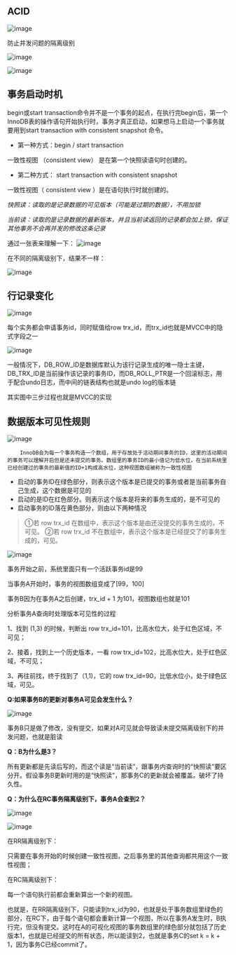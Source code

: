 ## ACID

![image](https://github.com/whw19970927/Mysql-learning/blob/master/Image/image-20200722152911431.png)

防止并发问题的隔离级别

![image](https://github.com/whw19970927/Mysql-learning/blob/master/Image/image-20200722153223720.png)

![image](https://github.com/whw19970927/Mysql-learning/blob/master/Image/image-20200722153230920.png)

## 事务启动时机

begin或start transaction命令并不是一个事务的起点，在执行完begin后，第一个InnoDB表的操作语句开始执行时，事务才真正启动，如果想马上启动一个事务就要用到start transaction with consistent snapshot 命令。



* 第一种方式：begin / start transaction

一致性视图 （consistent view） 是在第一个快照读语句时创建的。



* 第二种方式： start transaction with consistent snapshot 

一致性视图（ consistent view ）是在语句执行时就创建的。

​	*快照读：读取的是记录数据的可见版本（可能是过期的数据），不用加锁*

​	*当前读：读取的是记录数据的最新版本，并且当前读返回的记录都会加上锁，保证其他事务不会再并发的修改这条记录*



通过一张表来理解一下：
![image](https://github.com/whw19970927/Mysql-learning/blob/master/Image/image-20200722201255116.png)

在不同的隔离级别下，结果不一样：

![image](https://github.com/whw19970927/Mysql-learning/blob/master/Image/image-20200722201323856.png)

## 行记录变化

![image](https://github.com/whw19970927/Mysql-learning/blob/master/Image/image-20200722202435357.png)

每个实务都会申请事务id，同时赋值给row trx_id，而trx_id也就是MVCC中的隐式字段之一

![image](https://github.com/whw19970927/Mysql-learning/blob/master/Image/image-20200722202723159.png)

一般情况下，DB_ROW_ID是数据库默认为该行记录生成的唯一隐士主键，DB_TRX_ID是当前操作该记录的事务ID，而DB_ROLL_PTR是一个回滚标志，用于配合undo日志，而中间的链表结构也就是undo log的版本链

其实图中三步过程也就是MVCC的实现



## 数据版本可见性规则

![image](https://github.com/whw19970927/Mysql-learning/blob/master/Image/image-20200722203653126.png)

 		InnoDB会为每一个事务构造一个数组，用于存放处于活动期间事务的ID，这里的活动期间的事务可以理解开启但是还未提交的事务。数组里的事务ID的最小值记为低水位，在当前系统里已经创建过的事务的最新值的ID+1构成高水位，这种视图数组被称为一致性视图

- 启动的事务ID在绿色部分，则表示这个版本是已提交的事务或者是当前事务自己生成，这个数据是可见的
- 启动的是ID在红色部分。则表示这个版本是将来的事务生成的，是不可见的
- 启动事务的ID落在黄色部分，则由以下两种情况

> ①若 row trx_id 在数组中，表示这个版本是由还没提交的事务生成的，不可见。
> ②若 row trx_id 不在数组中，表示这个版本是已经提交了的事务生成的，可见。



![image](https://github.com/whw19970927/Mysql-learning/blob/master/Image/image-20200723094610259.png)

事务开始之前，系统里面只有一个活跃事务id是99

当事务A开始时，事务的视图数组变成了[99，100]

事务B因为在事务A之后创建，trx_id + 1 为101，视图数组也就是101

分析事务A查询时处理版本可见性的过程

1、找到 (1,3) 的时候，判断出 row trx_id=101，比高水位大，处于红色区域，不可见；

2、接着，找到上一个历史版本，一看 row trx_id=102，比高水位大，处于红色区域，不可见；

3、再往前找，终于找到了（1,1)，它的 row trx_id=90，比低水位小，处于绿色区域，可见。



**Q:如果事务B的更新对事务A可见会发生什么？**

![image](https://github.com/whw19970927/Mysql-learning/blob/master/Image/image-20200722201255116.png)

事务B只是做了修改，没有提交，如果对A可见就会导致读未提交隔离级别下的并发问题，也就是脏读



**Q：B为什么是3？**

所有更新都是先读后写的，而这个读是“当前读”，跟事务内查询时的“快照读”要区分开。假设事务B更新时用的是“快照读”，那事务C的更新就会被覆盖。破坏了持久性。



**Q：为什么在RC事务隔离级别下，事务A会查到2？**

![image](https://github.com/whw19970927/Mysql-learning/blob/master/Image/image-20200724010416581.png)

![image](https://github.com/whw19970927/Mysql-learning/blob/master/Image/image-20200724010423214.png)

在RR隔离级别下：

只需要在事务开始的时候创建一致性视图，之后事务里的其他查询都共用这个一致性视图；



在RC隔离级别下：

每一个语句执行前都会重新算出一个新的视图。



也就是，在RR隔离级别下，只能读到trx_id为90，也就是处于事务数组里绿色的部分，在RC下，由于每个语句都会重新计算一个视图，所以在事务A发生时，B执行完，但没有提交。这时在A的可视化视图的事务数组里的绿色部分就包括了历史版本1，也就是已经提交的所有状态，所以能读到2，也就是事务C的set k = k + 1，因为事务C已经commit了。 
